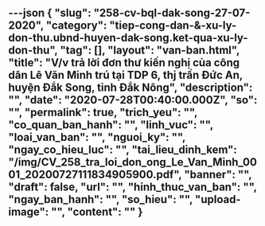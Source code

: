---json
{
    "slug": "258-cv-bql-dak-song-27-07-2020",
    "category": "tiep-cong-dan-&-xu-ly-don-thu.ubnd-huyen-dak-song.ket-qua-xu-ly-don-thu",
    "tag": [],
    "layout": "van-ban.html",
    "title": "V/v trả lời đơn thư kiến nghị của công dân Lê Văn Minh trú tại TDP 6, thj trấn Đức An, huyện Đắk Song, tỉnh Đắk Nông",
    "description": "",
    "date": "2020-07-28T00:40:00.000Z",
    "so": "",
    "permalink": true,
    "trich_yeu": "",
    "co_quan_ban_hanh": "",
    "linh_vuc": "",
    "loai_van_ban": "",
    "nguoi_ky": "",
    "ngay_co_hieu_luc": "",
    "tai_lieu_dinh_kem": "/img/CV_258_tra_loi_don_ong_Le_Van_Minh_0001_20200727111834905900.pdf",
    "banner": "",
    "draft": false,
    "url": "",
    "hinh_thuc_van_ban": "",
    "ngay_ban_hanh": "",
    "so_hieu": "",
    "upload-image": "",
    "__content__": ""
}
---
